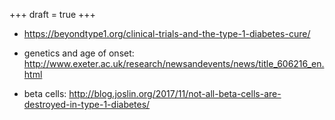 +++
draft = true
+++

* https://beyondtype1.org/clinical-trials-and-the-type-1-diabetes-cure/
* genetics and age of onset: http://www.exeter.ac.uk/research/newsandevents/news/title_606216_en.html


* beta cells: http://blog.joslin.org/2017/11/not-all-beta-cells-are-destroyed-in-type-1-diabetes/
